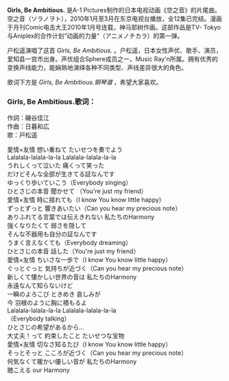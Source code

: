 

**Girls, Be Ambitious.** 是A-1
Pictures制作的日本电视动画《空之音》的片尾曲。空之音（ソラノヲト），2010年1月至3月在东京电视台播放，全12集已完结。漫画于月刊Comic电击大王2010年1月号连载，神马耶树作画。这部作品是TV-
Tokyo与Aniplex的合作计划“动画的力量”（アニメノチカラ）的第一弹。

  
户松遥演唱了这首 _Girls, Be Ambitious._
。户松遥，日本女性声优、歌手、演员，爱知县一宫市出身。声优组合Sphere成员之一，Music
Ray'n所属。拥有优秀的变换声线能力，能娴熟地演绎各种不同类型、声线差异很大的角色。

  
歌词下方是 _Girls, Be Ambitious.钢琴谱_ ，希望大家喜欢。

### Girls, Be Ambitious.歌词：

作詞：磯谷佳江  
作曲：日暮和広  
歌：戸松遥

愛情×友情 想い重ねて たいせつを奏でよう  
Lalalala-lalala-la-la Lalalala-lalala-la-la  
うれしくって泣いた 痛くって笑った  
だけどそんな全部が生きてる証なんです  
ゆっくり歩いていこう（Everybody singing）  
ひとさじの本音 聞かせて （You're just my friend）  
愛情×友情 時に揺れても（I know You know little happy）  
ずっとずっと 響きあいたい（Can you hear my precious note）  
ありふれてる言葉では伝えきれない 私たちのHarmony  
強くなりたくて 弱さを隠して  
そんな不器用も自分の証なんです  
うまく言えなくても（Everybody dreaming）  
ひとさじの本音 話した（You're just my friend）  
愛情×友情 ちいさな一歩で（I know You know little happy）  
ぐっとぐっと 気持ちが近づく（Can you hear my precious note）  
新しくて懐かしい世界の音は 私たちのHarmony  
永遠なんて知らないけど  
一瞬のよろこび ときめき 哀しみが  
今 羽根のように胸に積もるよ  
Lalalala-lalala-la-la Lalalala-lalala-la-la  
（Everybody talking）  
ひとさじの希望があるから…  
大丈夫！って 約束したこと たいせつな宝物  
愛情×友情 切なさ知るたび（I know You know little happy）  
そっとそっと こころが近づく（Can you hear my precious note）  
何気なくて暖かい優しい音が 私たちのHarmony  
聴こえる our Harmony

